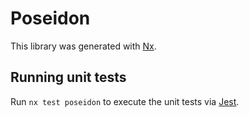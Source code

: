 # Poseidon

This library was generated with [Nx](https://nx.dev).

## Running unit tests

Run `nx test poseidon` to execute the unit tests via [Jest](https://jestjs.io).

